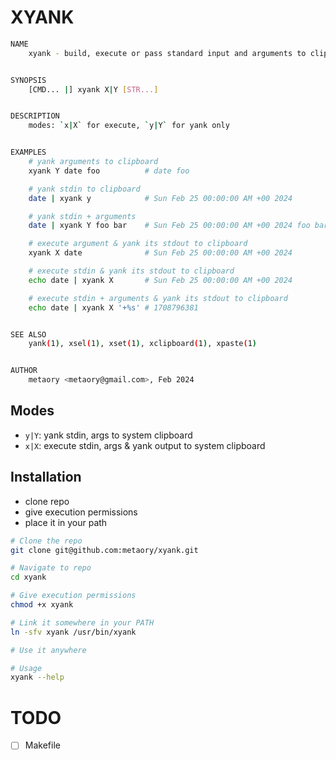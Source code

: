 XYANK
=====

```bash
NAME
	xyank - build, execute or pass standard input and arguments to clipboard


SYNOPSIS
	[CMD... |] xyank X|Y [STR...]


DESCRIPTION
	modes: `x|X` for execute, `y|Y` for yank only


EXAMPLES
	# yank arguments to clipboard
	xyank Y date foo          # date foo

	# yank stdin to clipboard
	date | xyank y            # Sun Feb 25 00:00:00 AM +00 2024

	# yank stdin + arguments
	date | xyank Y foo bar    # Sun Feb 25 00:00:00 AM +00 2024 foo bar

	# execute argument & yank its stdout to clipboard
	xyank X date              # Sun Feb 25 00:00:00 AM +00 2024

	# execute stdin & yank its stdout to clipboard
	echo date | xyank X       # Sun Feb 25 00:00:00 AM +00 2024

	# execute stdin + arguments & yank its stdout to clipboard
	echo date | xyank X '+%s' # 1708796381


SEE ALSO
	yank(1), xsel(1), xset(1), xclipboard(1), xpaste(1)


AUTHOR
	metaory <metaory@gmail.com>, Feb 2024
```

Modes
-----
- `y|Y`: yank stdin, args to system clipboard
- `x|X`: execute stdin, args & yank output to system clipboard

Installation
------------

- clone repo
- give execution permissions
- place it in your path

```bash
# Clone the repo
git clone git@github.com:metaory/xyank.git

# Navigate to repo
cd xyank

# Give execution permissions
chmod +x xyank

# Link it somewhere in your PATH
ln -sfv xyank /usr/bin/xyank

# Use it anywhere

# Usage
xyank --help
```

TODO
====
- [ ] Makefile
